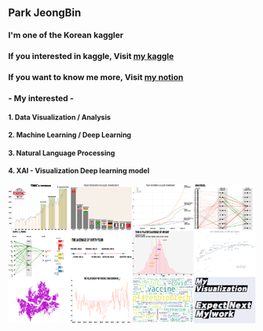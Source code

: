 ## Park JeongBin

### I'm one of the Korean kaggler
### If you interested in kaggle, Visit [my kaggle](https://www.kaggle.com/jeongbinpark)

### If you want to know me more, Visit [my notion](https://www.notion.so/Park-Jeong-Bin-f70699ef4a91497ba0e9ec9c033bb8ab)


### - My interested -

#### 1. Data Visualization / Analysis
#### 2. Machine Learning / Deep Learning
#### 3. Natural Language Processing
#### 4. XAI - Visualization Deep learning model
![Alt text](img/my_work.png)
